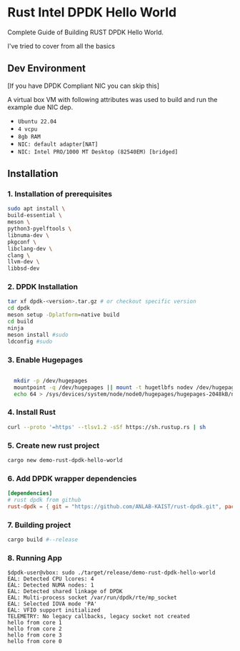 # Rust Intel DPDK Hello World

Complete Guide of Building RUST DPDK Hello World.

I've tried to cover from all the basics

## Dev Environment
[If you have DPDK Compliant NIC you can skip this]

A virtual box VM with following attributes was used to build and run the example due NIC dep.

- `Ubuntu 22.04`
- `4 vcpu`
- `8gb RAM`
- `NIC: default adapter[NAT]`
- `NIC: Intel PRO/1000 MT Desktop (82540EM) [bridged]`
## Installation

### 1. Installation of prerequisites
```sh
sudo apt install \
build-essential \
meson \
python3-pyelftools \
libnuma-dev \
pkgconf \
libclang-dev \
clang \
llvm-dev \
libbsd-dev
```

### 2. DPDK Installation
```sh
tar xf dpdk-<version>.tar.gz # or checkout specific version 
cd dpdk
meson setup -Dplatform=native build
cd build
ninja
meson install #sudo 
ldconfig #sudo
```

### 3. Enable Hugepages

```sh

  mkdir -p /dev/hugepages
  mountpoint -q /dev/hugepages || mount -t hugetlbfs nodev /dev/hugepages
  echo 64 > /sys/devices/system/node/node0/hugepages/hugepages-2048kB/nr_hugepages # prefer to run with root

```

### 4. Install Rust
```sh
curl --proto '=https' --tlsv1.2 -sSf https://sh.rustup.rs | sh
```

### 5. Create new rust project
```sh
cargo new demo-rust-dpdk-hello-world
```

### 6. Add DPDK wrapper dependencies
```toml
[dependencies]
# rust dpdk from github
rust-dpdk = { git = "https://github.com/ANLAB-KAIST/rust-dpdk.git", package = "rust-dpdk-sys" }
```

### 7. Building project
```sh
cargo build #--release
```

### 8. Running App
```console
$dpdk-user@vbox: sudo ./target/release/demo-rust-dpdk-hello-world
EAL: Detected CPU lcores: 4
EAL: Detected NUMA nodes: 1
EAL: Detected shared linkage of DPDK
EAL: Multi-process socket /var/run/dpdk/rte/mp_socket
EAL: Selected IOVA mode 'PA'
EAL: VFIO support initialized
TELEMETRY: No legacy callbacks, legacy socket not created
hello from core 1
hello from core 2
hello from core 3
hello from core 0
```